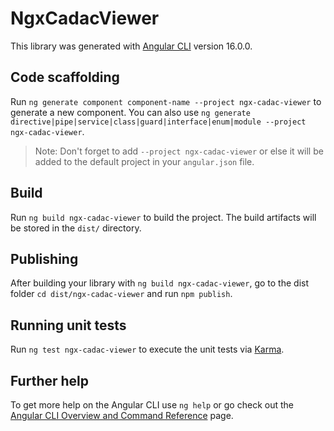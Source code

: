 # NgxCadacViewer

This library was generated with [Angular CLI](https://github.com/angular/angular-cli) version 16.0.0.

## Code scaffolding

Run `ng generate component component-name --project ngx-cadac-viewer` to generate a new component. You can also use `ng generate directive|pipe|service|class|guard|interface|enum|module --project ngx-cadac-viewer`.
> Note: Don't forget to add `--project ngx-cadac-viewer` or else it will be added to the default project in your `angular.json` file. 

## Build

Run `ng build ngx-cadac-viewer` to build the project. The build artifacts will be stored in the `dist/` directory.

## Publishing

After building your library with `ng build ngx-cadac-viewer`, go to the dist folder `cd dist/ngx-cadac-viewer` and run `npm publish`.

## Running unit tests

Run `ng test ngx-cadac-viewer` to execute the unit tests via [Karma](https://karma-runner.github.io).

## Further help

To get more help on the Angular CLI use `ng help` or go check out the [Angular CLI Overview and Command Reference](https://angular.io/cli) page.
